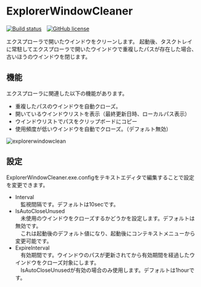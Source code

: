 # ExplorerWindowCleaner

[![Build status](https://ci.appveyor.com/api/projects/status/tiy31lavkila6ncy?svg=true)](https://ci.appveyor.com/project/finalstream/explorerwindowcleaner)　[![GitHub license](https://img.shields.io/github/license/finalstream/ExplorerWindowCleaner.svg)]()

エクスプローラで開いたウインドウをクリーンします。
起動後、タスクトレイに常駐してエクスプローラで開いたウインドウで重複したパスが存在した場合、古いほうのウインドウを閉じます。

## 機能
エクスプローラに関連した以下の機能があります。

* 重複したパスのウインドウを自動クローズ。
* 開いているウインドウリストを表示（最終更新日時、ローカルパス表示）
* ウインドウリストでパスをクリップボードにコピー
* 使用頻度が低いウインドウを自動でクローズ。（デフォルト無効）

![explorerwindowclean](https://cloud.githubusercontent.com/assets/3516444/10121298/eb96e36a-651f-11e5-84f9-e101b03b7bac.png)

## 設定
ExplorerWindowCleaner.exe.configをテキストエディタで編集することで設定を変更できます。  

* Interval  
　監視間隔です。デフォルトは10secです。
* IsAutoCloseUnused  
　未使用のウインドウをクローズするかどうかを設定します。デフォルトは無効です。  
　これは起動後のデフォルト値になり、起動後にコンテキストメニューから変更可能です。  
* ExpireInterval  
　有効期間です。ウインドウのパスが更新されてから有効期間を経過したウインドウをクローズ対象にします。  
　IsAutoCloseUnusedが有効の場合のみ使用します。デフォルトは1hourです。  
